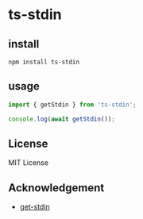 # ts-stdin

## install

```
npm install ts-stdin
```

## usage

```ts
import { getStdin } from 'ts-stdin';

console.log(await getStdin());
```


## License

MIT License

## Acknowledgement

- [get-stdin](https://github.com/sindresorhus/get-stdin)